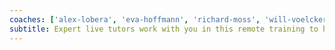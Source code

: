 ```yaml
---
coaches: ['alex-lobera', 'eva-hoffmann', 'richard-moss', 'will-voelcker']
subtitle: Expert live tutors work with you in this remote training to help you master React without having to cut into valuable work!
---
```

